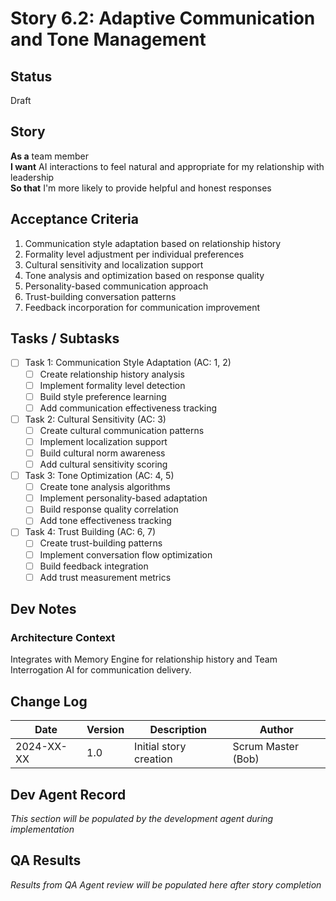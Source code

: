 # Story 6.2: Adaptive Communication and Tone Management

## Status
Draft

## Story
**As a** team member  
**I want** AI interactions to feel natural and appropriate for my relationship with leadership  
**So that** I'm more likely to provide helpful and honest responses

## Acceptance Criteria
1. Communication style adaptation based on relationship history
2. Formality level adjustment per individual preferences
3. Cultural sensitivity and localization support
4. Tone analysis and optimization based on response quality
5. Personality-based communication approach
6. Trust-building conversation patterns
7. Feedback incorporation for communication improvement

## Tasks / Subtasks
- [ ] Task 1: Communication Style Adaptation (AC: 1, 2)
  - [ ] Create relationship history analysis
  - [ ] Implement formality level detection
  - [ ] Build style preference learning
  - [ ] Add communication effectiveness tracking
- [ ] Task 2: Cultural Sensitivity (AC: 3)
  - [ ] Create cultural communication patterns
  - [ ] Implement localization support
  - [ ] Build cultural norm awareness
  - [ ] Add cultural sensitivity scoring
- [ ] Task 3: Tone Optimization (AC: 4, 5)
  - [ ] Create tone analysis algorithms
  - [ ] Implement personality-based adaptation
  - [ ] Build response quality correlation
  - [ ] Add tone effectiveness tracking
- [ ] Task 4: Trust Building (AC: 6, 7)
  - [ ] Create trust-building patterns
  - [ ] Implement conversation flow optimization
  - [ ] Build feedback integration
  - [ ] Add trust measurement metrics

## Dev Notes
### Architecture Context
Integrates with Memory Engine for relationship history and Team Interrogation AI for communication delivery.

## Change Log
| Date | Version | Description | Author |
|------|---------|-------------|---------|
| 2024-XX-XX | 1.0 | Initial story creation | Scrum Master (Bob) |

## Dev Agent Record
*This section will be populated by the development agent during implementation*

## QA Results
*Results from QA Agent review will be populated here after story completion*